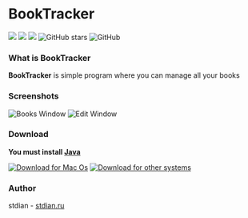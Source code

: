 
# BookTracker

[![](https://img.shields.io/badge/NameLess-Corporation-green)](https://github.com/NameLessCorporation) [![](https://img.shields.io/discord/416940275223625738?color=yellow)](https://discord.gg/tfanwYd) [![](https://img.shields.io/badge/VK-group-blue)](https://vk.com/progfa) ![GitHub stars](https://img.shields.io/github/stars/stdian/BookTracker?color=red) ![GitHub](https://img.shields.io/github/license/stdian/BookTracker?color=orange)


### What is BookTracker

**BookTracker** is simple program where you can manage all your books

### Screenshots

![Books Window](http://stdian.ru/GitHub/BookTracker/screen1.png)
![Edit Window](http://stdian.ru/GitHub/BookTracker/screen2.png)

### Download

**You must install [Java](https://www.java.com/en/download/)**

[![Download for Mac Os](http://stdian.ru/GitHub/BookTracker/apple.png)](http://stdian.ru/GitHub/BookTracker/BookTracker.dmg)
[![Download for other systems](http://stdian.ru/GitHub/BookTracker/java.png)](http://stdian.ru/GitHub/BookTracker/BookTracker.jar)

### Author

stdian - [stdian.ru](http://stdian.ru)
